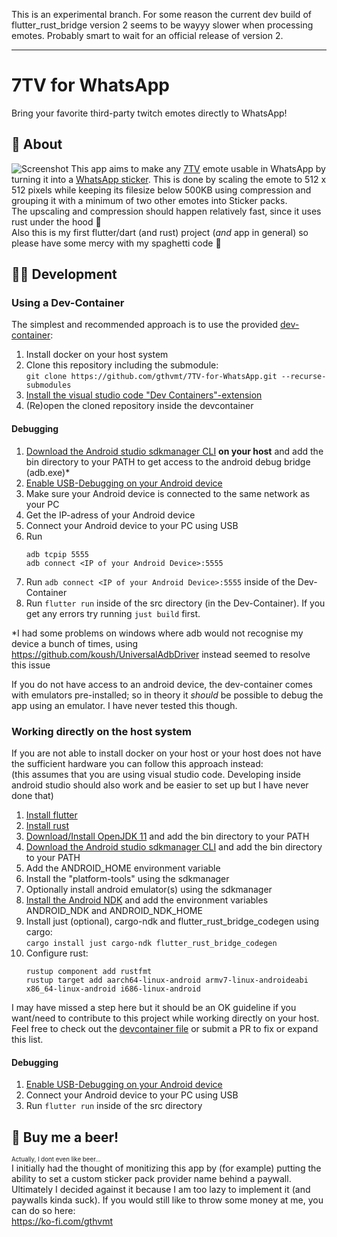 This is an experimental branch. For some reason the current dev build of flutter_rust_bridge version 2 seems to be wayyy slower when processing emotes. Probably smart to wait for an official release of version 2.

---

# 7TV for WhatsApp

Bring your favorite third-party twitch emotes directly to WhatsApp!

## 📖 About
![Screenshot](https://gachi.gay/o30bt)
This app aims to make any [7TV](https://7tv.app/) emote usable in WhatsApp by turning it into a [WhatsApp sticker](https://github.com/WhatsApp/stickers/tree/main/Android). This is done by scaling the emote to 512 x 512 pixels while keeping its filesize below 500KB using compression and grouping it with a minimum of two other emotes into Sticker packs.\
The upscaling and compression should happen relatively fast, since it uses rust under the hood 🦀\
Also this is my first flutter/dart (and rust) project (*and* app in general) so please have some mercy with my spaghetti code 🙏

## 👨‍💻 Development
### Using a Dev-Container
The simplest and recommended approach is to use the provided [dev-container](https://docs.github.com/en/codespaces/setting-up-your-project-for-codespaces/adding-a-dev-container-configuration/introduction-to-dev-containers):
1. Install docker on your host system
1. Clone this repository including the submodule:\
`git clone https://github.com/gthvmt/7TV-for-WhatsApp.git --recurse-submodules`
1. [Install the visual studio code "Dev Containers"-extension](https://marketplace.visualstudio.com/items?itemName=ms-vscode-remote.remote-containers)
1. (Re)open the cloned repository inside the devcontainer

#### Debugging
1. [Download the Android studio sdkmanager CLI](https://developer.android.com/tools/releases/platform-tools#downloads) **on your host** and add the bin directory to your PATH to get access to the android debug bridge (adb.exe)*
1. [Enable USB-Debugging on your Android device](https://developer.android.com/studio/debug/dev-options#Enable-debugging)
1. Make sure your Android device is connected to the same network as your PC
1. Get the IP-adress of your Android device
1. Connect your Android device to your PC using USB
1. Run
    ```
    adb tcpip 5555
    adb connect <IP of your Android Device>:5555
    ```
7. Run `adb connect <IP of your Android Device>:5555` inside of the Dev-Container
8. Run `flutter run` inside of the src directory (in the Dev-Container). If you get any errors try running `just build` first.

*I had some problems on windows where adb would not recognise my device a bunch of times, using https://github.com/koush/UniversalAdbDriver instead seemed to resolve this issue

If you do not have access to an android device, the dev-container comes with emulators pre-installed; so in theory it *should* be possible to debug the app using an emulator. I have never tested this though.

### Working directly on the host system
If you are not able to install docker on your host or your host does not have the sufficient hardware you can follow this approach instead:\
(this assumes that you are using visual studio code. Developing inside android studio should also work and be easier to set up but I have never done that)
1. [Install flutter](https://docs.flutter.dev/get-started/install)
1. [Install rust](https://rustup.rs/)
1. [Download/Install OpenJDK 11](https://www.openlogic.com/openjdk-downloads?field_java_parent_version_target_id=406&field_operating_system_target_id=All&field_architecture_target_id=All&field_java_package_target_id=396) and add the bin directory to your PATH
1. [Download the Android studio sdkmanager CLI](https://developer.android.com/tools/releases/platform-tools#downloads) and add the bin directory to your PATH
1. Add the ANDROID_HOME environment variable
1. Install the "platform-tools" using the sdkmanager
1. Optionally install android emulator(s) using the sdkmanager
1. [Install the Android NDK](https://developer.android.com/ndk/downloads) and add the environment variables ANDROID_NDK and ANDROID_NDK_HOME
1. Install just (optional), cargo-ndk and flutter_rust_bridge_codegen using cargo:\
`cargo install just cargo-ndk flutter_rust_bridge_codegen`
1. Configure rust:
    ```
    rustup component add rustfmt
    rustup target add aarch64-linux-android armv7-linux-androideabi x86_64-linux-android i686-linux-android
    ``` 

I may have missed a step here but it should be an OK guideline if you want/need to contribute to this project while working directly on your host. Feel free to check out the [devcontainer file](https://github.com/gthvmt/7TV-for-WhatsApp/blob/development/.devcontainer/Containerfile) or submit a PR to fix or expand this list.

#### Debugging
1. [Enable USB-Debugging on your Android device](https://developer.android.com/studio/debug/dev-options#Enable-debugging)
1. Connect your Android device to your PC using USB
1. Run `flutter run` inside of the src directory

## 🍺 Buy me a beer!
<sup><sup>Actually, I dont even like beer...</sup></sup>\
I initially had the thought of monitizing this app by (for example) putting the ability to set a custom sticker pack provider name behind a paywall. Ultimately I decided against it because I am too lazy to implement it (and paywalls kinda suck). If you would still like to throw some money at me, you can do so here:\
https://ko-fi.com/gthvmt